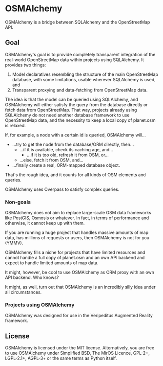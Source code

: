 # OSMAlchemy

OSMAlchemy is a bridge between SQLAlchemy and the OpenStreetMap API.

## Goal

OSMAlchemy's goal is to provide completely transparent integration of
the real-world OpenStreetMap data within projects using SQLAlchemy. It
provides two things:

 1. Model declaratives resembling the structure of the main
    OpenStreetMap database, with some limitations, usable wherever
    SQLAlchemy is used, and
 2. Transparent proxying and data-fetching from OpenStreetMap data.

The idea is that the model can be queried using SQLAlchemy, and
OSMAlchemy will either satisfy the query from the database directly or
fetch data from OpenStreetMap. That way, projects already using
SQLAlchemy do not need another database framework to use OpenStreetMap
data, and the necessity to keep a local copy of planet.osm is relaxed.

If, for example, a node with a certain id is queried, OSMAlchemy will…

 * …try to get the node from the database/ORM directly, then…
   * …if it is available, check its caching age, and…
     * …if it is too old, refresh it from OSM, or…
   * …else, fetch it from OSM, and…
 * …finally create a real, ORM-mapped database object.

That's the rough idea, and it counts for all kinds of OSM elements and
queries.

OSMAlchemy uses Overpass to satisfy complex queries.

### Non-goals

OSMAlchemy does not aim to replace large-scale OSM data frameworks like
PostGIS, Osmosis or whatever. In fact, in terms of performance and
otherwise, it cannot keep up with them.

If you are running a huge project that handles massive amounts of map
data, has millions of requests or users, then OSMAlchemy is not for you
(YMMV).

OSMAlchemy fills a niche for projects that have limited resources and
cannot handle a full copy of planet.osm and an own API backend and
expect to handle limited amounts of map data.

It might, however, be cool to use OSMAlchemy as ORM proxy with an own
API backend. Who knows?

It might, as well, turn out that OSMAlchemy is an incredibly silly idea
under all circumstances.

### Projects using OSMAlchemy

OSMAlchemy was designed for use in the Veripeditus Augmented Reality
framework.

## License

OSMAlchemy is licensed under the MIT license. Alternatively, you are
free to use OSMAlchemy under Simplified BSD, The MirOS Licence, GPL-2+,
LGPL-2.1+, AGPL-3+ or the same terms as Python itself.
